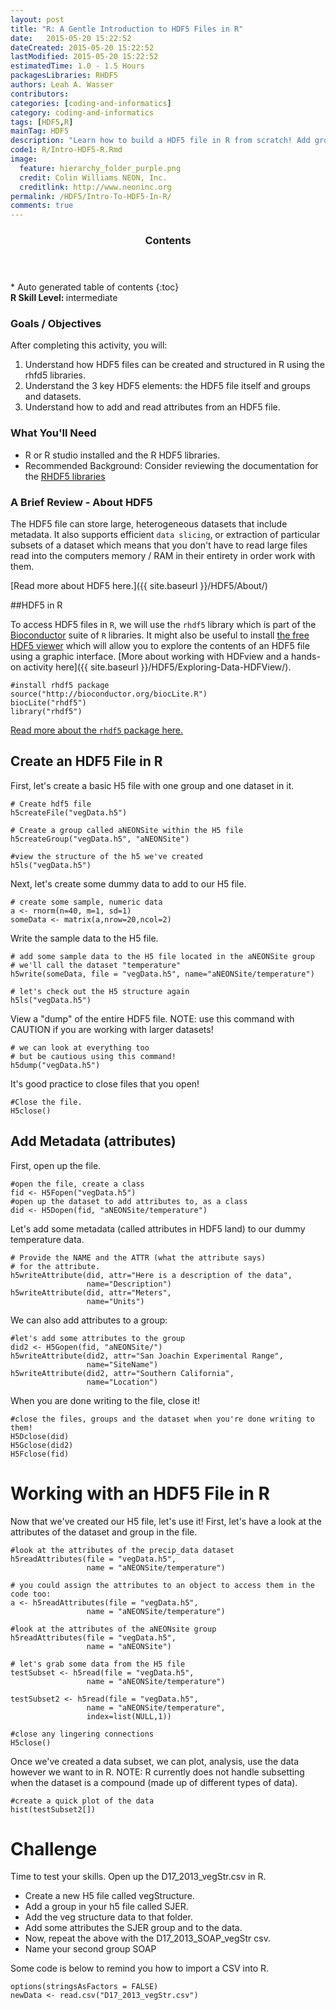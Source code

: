 ```yaml
---
layout: post
title: "R: A Gentle Introduction to HDF5 Files in R"
date:   2015-05-20 15:22:52
dateCreated: 2015-05-20 15:22:52
lastModified: 2015-05-20 15:22:52
estimatedTime: 1.0 - 1.5 Hours
packagesLibraries: RHDF5
authors: Leah A. Wasser
contributors:
categories: [coding-and-informatics]
category: coding-and-informatics
tags: [HDF5,R]
mainTag: HDF5
description: "Learn how to build a HDF5 file in R from scratch! Add groups,  datasets and attributes. Read data out from the file."
code1: R/Intro-HDF5-R.Rmd
image:
  feature: hierarchy_folder_purple.png
  credit: Colin Williams NEON, Inc.
  creditlink: http://www.neoninc.org
permalink: /HDF5/Intro-To-HDF5-In-R/
comments: true
---
```


<section id="table-of-contents" class="toc">
  <header>
    <h3 >Contents</h3>
  </header>
<div id="drawer" markdown="1">
*  Auto generated table of contents
{:toc}
</div>
</section><!-- /#table-of-contents -->

<div id="objectives">
<strong>R Skill Level: </strong> intermediate

<h3>Goals / Objectives</h3>
After completing this activity, you will:
<ol>
<li>Understand how HDF5 files can be created and structured in R using the rhfd5 libraries. </li>
<li>Understand the 3 key HDF5 elements: the HDF5 file itself and groups and datasets.</li>
<li>Understand how to add and read attributes from an HDF5 file.</li>
</ol>

<h3>What You'll Need</h3>
<ul>
<li>R or R studio installed and the R HDF5 libraries.</li>
<li>Recommended Background: Consider reviewing the documentation for the <a href="http://www.bioconductor.org/packages/release/bioc/manuals/rhdf5/man/rhdf5.pdf" target="_blank">RHDF5 libraries</a></li>
</ul>
</div>

### A Brief Review - About HDF5
The HDF5 file can store large, heterogeneous datasets that include metadata. It also supports efficient `data slicing`, or extraction of particular subsets of a dataset which means that you don't have to read  large files read into the computers memory / RAM in their entirety in order work with them. 

[Read more about HDF5 here.]({{ site.baseurl }}/HDF5/About/)

##HDF5 in R

To access HDF5 files in `R`, we will use the `rhdf5` library which is part of the <a href="http://www.bioconductor.org" target="_blank">Bioconductor</a> suite of `R` libraries. It might also be useful to install <a href="http://www.hdfgroup.org/products/java/hdfview/" target="_blank">the free HDF5 viewer</a> which will allow you to explore the contents of an HDF5 file using a graphic interface. [More about working with HDFview and a hands-on activity here]({{ site.baseurl }}/HDF5/Exploring-Data-HDFView/).

	#install rhdf5 package
	source("http://bioconductor.org/biocLite.R")
	biocLite("rhdf5")
	library("rhdf5")

<a href="http://www.bioconductor.org/packages/release/bioc/vignettes/rhdf5/inst/doc/rhdf5.pdf" target="_blank">Read more about the `rhdf5` package here.</a>

## Create an HDF5 File in R

First, let's create a basic H5 file with one group and one dataset in it. 

	# Create hdf5 file
	h5createFile("vegData.h5")
	
	# Create a group called aNEONSite within the H5 file
	h5createGroup("vegData.h5", "aNEONSite")

	#view the structure of the h5 we've created
	h5ls("vegData.h5")

Next, let's create some dummy data to add to our H5 file.

	# create some sample, numeric data 
	a <- rnorm(n=40, m=1, sd=1) 
	someData <- matrix(a,nrow=20,ncol=2)

Write the sample data to the H5 file.
	
	# add some sample data to the H5 file located in the aNEONSite group
	# we'll call the dataset "temperature"
	h5write(someData, file = "vegData.h5", name="aNEONSite/temperature")
	
	# let's check out the H5 structure again
	h5ls("vegData.h5")

View a "dump" of the entire HDF5 file. NOTE: use this command with CAUTION if you
are working with larger datasets!

	# we can look at everything too 
	# but be cautious using this command!
	h5dump("vegData.h5")

It's good practice to close files that you open!

	#Close the file.
	H5close()

## Add Metadata (attributes)

First, open up the file.

	#open the file, create a class
	fid <- H5Fopen("vegData.h5")
	#open up the dataset to add attributes to, as a class
	did <- H5Dopen(fid, "aNEONSite/temperature")
	
Let's add some metadata (called attributes in HDF5 land) to our dummy temperature
data.

	# Provide the NAME and the ATTR (what the attribute says) 
	# for the attribute.
	h5writeAttribute(did, attr="Here is a description of the data",
	                 name="Description")
	h5writeAttribute(did, attr="Meters",
	                 name="Units")

We can also add attributes to a group:
	
	#let's add some attributes to the group
	did2 <- H5Gopen(fid, "aNEONSite/")
	h5writeAttribute(did2, attr="San Joachin Experimental Range",
	                 name="SiteName")
	h5writeAttribute(did2, attr="Southern California",
	                 name="Location")

When you are done writing to the file, close it!

	#close the files, groups and the dataset when you're done writing to them!
	H5Dclose(did)
	H5Gclose(did2)
	H5Fclose(fid)

# Working with an HDF5 File in R

Now that we've created our H5 file, let's use it! First, let's have a look at 
the attributes of the dataset and group in the file.


	#look at the attributes of the precip_data dataset
	h5readAttributes(file = "vegData.h5", 
	                 name = "aNEONSite/temperature")

	# you could assign the attributes to an object to access them in the code too:
	a <- h5readAttributes(file = "vegData.h5", 
	                 name = "aNEONSite/temperature")

	#look at the attributes of the aNEONsite group
	h5readAttributes(file = "vegData.h5", 
	                 name = "aNEONSite")
	
	# let's grab some data from the H5 file
	testSubset <- h5read(file = "vegData.h5", 
	                 name = "aNEONSite/temperature")
	
	testSubset2 <- h5read(file = "vegData.h5", 
	                 name = "aNEONSite/temperature",
	                 index=list(NULL,1))

	#close any lingering connections
	H5close()

Once we've created a data subset, we can plot, analysis, use the data however
we want to in R. NOTE: R currently does not handle subsetting when the dataset is
a compound (made up of different types of data). 

	#create a quick plot of the data
	hist(testSubset2[])

# Challenge

Time to test your skills. Open up the D17_2013_vegStr.csv in R. 

* Create a new H5 file called vegStructure.
* Add a group in your h5 file called SJER. 
* Add the veg structure data to that folder.
* Add some attributes the SJER group and to the data. 
* Now, repeat the above with the D17_2013_SOAP_vegStr csv.
* Name your second group SOAP

Some code is below to remind you how to import a CSV into R.

	options(stringsAsFactors = FALSE)
	newData <- read.csv("D17_2013_vegStr.csv")